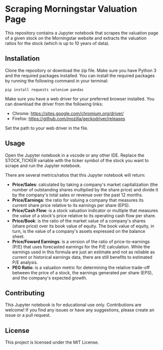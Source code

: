 # Scraping Morningstar Valuation Page
This repository contains a Jupyter notebook that scrapes the valuation page of a given stock on the Morningstar website and extracts the valuation ratios for the stock (which is up to 10 years of data).

## Installation
Clone the repository or download the zip file.
Make sure you have Python 3 and the required packages installed. You can install the required packages by running the following command in your terminal:

`pip install requests selenium pandas`

Make sure you have a web driver for your preferred browser installed. You can download the driver from the following links:

- Chrome: https://sites.google.com/chromium.org/driver/
- Firefox: https://github.com/mozilla/geckodriver/releases

Set the path to your web driver in the file.

## Usage
Open the Jupyter notebook in a vscode or any other IDE.
Replace the STOCK_TICKER variable with the ticker symbol of the stock you want to scrape and run the Jupyter notebook.

There are several metrics/ratios that this Jupyter notebook will return:
- **Price/Sales**: calculated by taking a company's market capitalization (the number of outstanding shares multiplied by the share price) and divide it by the company's total sales or revenue over the past 12 months.
- **Price/Earnings**: the ratio for valuing a company that measures its current share price relative to its earnings per share (EPS).
- **Price/Cash Flow**: is a stock valuation indicator or multiple that measures the value of a stock's price relative to its operating cash flow per share.
- **Price/Book**: is the ratio of the market value of a company's shares (share price) over its book value of equity. The book value of equity, in turn, is the value of a company's assets expressed on the balance sheet.
- **Price/Foward Earnings**: is a version of the ratio of price-to-earnings (P/E) that uses forecasted earnings for the P/E calculation. While the earnings used in this formula are just an estimate and not as reliable as current or historical earnings data, there are still benefits to estimated P/E analysis.
- **PEG Ratio**: is a valuation metric for determining the relative trade-off between the price of a stock, the earnings generated per share (EPS), and the company's expected growth.

## Contributing
This Jupyter notebook is for educational use only. Contributions are welcome! If you find any issues or have any suggestions, please create an issue or a pull request.

## License
This project is licensed under the MIT License.
